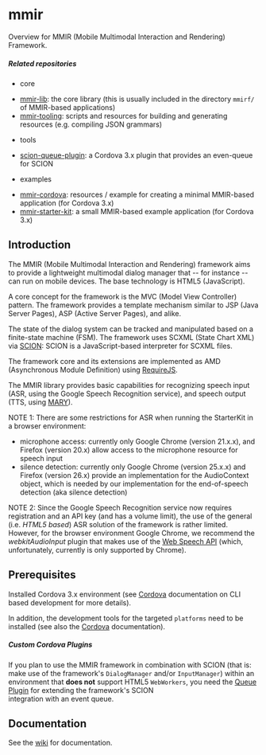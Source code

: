 mmir
====

Overview for MMIR (Mobile Multimodal Interaction and Rendering) Framework.

##### Related repositories

- core
 * [mmir-lib][4]: the core library (this is usually included in the directory `mmirf/` of MMIR-based applications)
 * [mmir-tooling][5]: scripts and resources for building and generating resources (e.g. compiling JSON grammars)
- tools
 * [scion-queue-plugin][6]: a Cordova 3.x plugin that provides an even-queue for SCION
- examples
 * [mmir-cordova][9]: resources / example for creating a minimal MMIR-based application (for Cordova 3.x)
 * [mmir-starter-kit][10]: a small MMIR-based example application (for Cordova 3.x)

## Introduction

The MMIR (Mobile Multimodal Interaction and Rendering) framework aims to provide a lightweight multimodal dialog manager that -- for instance -- can run
on mobile devices. The base technology is HTML5 (JavaScript).

A core concept for the framework is the MVC (Model View Controller) pattern. The framework provides a template
mechanism similar to JSP (Java Server Pages), ASP (Active Server Pages), and alike.

The state of the dialog system can be tracked and manipulated based on a finite-state machine (FSM).
The framework uses SCXML (State Chart XML) via [SCION][1]: SCION is a JavaScript-based interpreter for SCXML files.

The framework core and its extensions are implemented as AMD (Asynchronous Module Definition) using [RequireJS][3].


The MMIR library provides basic capabilities for recognizing speech input (ASR, using the Google Speech Recognition service), and speech output (TTS, using [MARY][2]).

NOTE 1: There are some restrictions for ASR when running the StarterKit in a browser environment:
 * microphone access: currently only Google Chrome (version 21.x.x), and Firefox (version 20.x) allow access to the microphone resource for speech input
 * silence detection: currently only Google Chrome (version 25.x.x) and Firefox (version 26.x) provide an implementation for the AudioContext object, which is needed by our implementation for the end-of-speech detection (aka silence detection) 

NOTE 2: Since the Google Speech Recognition service now requires registration and an API key (and has a volume limit),
        the use of the general (i.e. _HTML5 based_) ASR solution of the framework is rather limited.
        However, for the browser environment Google Chrome, we recommend the _webkitAudioInput_ plugin
        that makes use of the
        [Web Speech API][7] (which, unfortunately, currently is only supported by Chrome).

## Prerequisites

Installed Cordova 3.x environment (see [Cordova][0] documentation on CLI based development for more details).

In addition, the development tools for the targeted `platforms` need to be installed (see also the [Cordova][0] documentation).

##### Custom Cordova Plugins

If you plan to use the MMIR framework in combination with SCION (that is: make use of
the framework's ```DialogManager``` and/or ```InputManager```) within an environment that __does not__
support HTML5 ```WebWorkers```, you need the [Queue Plugin][6] for extending the framework's SCION  
integration with an event queue.

## Documentation

See the [wiki][8] for documentation.


[0]: http://cordova.apache.org/
[1]: https://github.com/jbeard4/SCION
[2]: http://mary.dfki.de/
[3]: http://requirejs.org/
[4]: https://github.com/mmig/mmir-lib
[5]: https://github.com/mmig/mmir-tooling
[6]: https://github.com/mmig/mmir-plugin-scionqueue
[7]: https://dvcs.w3.org/hg/speech-api/raw-file/tip/speechapi.html
[8]: https://github.com/mmig/mmir/wiki
[9]: https://github.com/mmig/mmir-cordova
[10]: https://github.com/mmig/mmir-starter-kit
